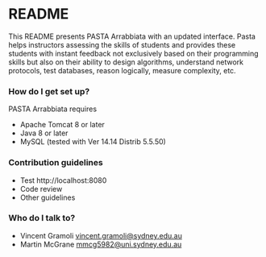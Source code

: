 # README #

This README presents PASTA Arrabbiata with an updated interface. Pasta helps instructors assessing the skills of students and provides these students with instant feedback not exclusively based on their programming skills but also on
their ability to design algorithms, understand network protocols, test databases, reason logically, measure complexity, etc.

### How do I get set up? ###

PASTA Arrabbiata requires
* Apache Tomcat 8 or later
* Java 8 or later
* MySQL (tested with Ver 14.14 Distrib 5.5.50)

### Contribution guidelines ###

* Test
http://localhost:8080
* Code review
* Other guidelines

### Who do I talk to? ###

* Vincent Gramoli <vincent.gramoli@sydney.edu.au>
* Martin McGrane <mmcg5982@uni.sydney.edu.au>